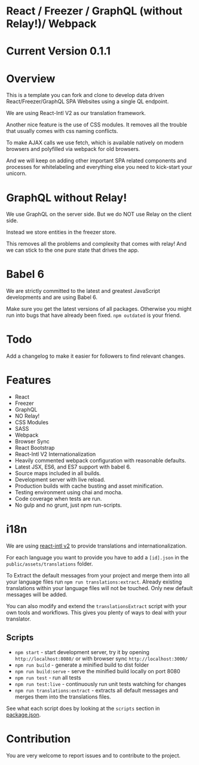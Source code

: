 # React / Freezer / GraphQL (without Relay!)/ Webpack

# Current Version 0.1.1

# Overview

This is a template you can fork and clone to develop data driven React/Freezer/GraphQL SPA Websites using a single QL endpoint.

We are using React-Intl V2 as our translation framework.

Another nice feature is the use of CSS modules. It removes all the trouble that usually comes with css naming conflicts.

To make AJAX calls we use fetch, which is available natively on modern browsers and polyfilled via webpack for old browsers.

And we will keep on adding other important SPA related components and processes for whitelabeling and everything else you need to kick-start your unicorn.

# GraphQL without Relay!

We use GraphQL on the server side. But we do NOT use Relay on the client side.

Instead we store entities in the freezer store.

This removes all the problems and complexity that comes with relay! And we can stick to the one pure state that drives the app.

# Babel 6

We are strictly committed to the latest and greatest JavaScript developments and are using Babel 6.

Make sure you get the latest versions of all packages. Otherwise you might run into bugs that have already been fixed. `npm outdated` is your friend.

# Todo

Add a changelog to make it easier for followers to find relevant changes.

# Features
* React
* Freezer
* GraphQL
* NO Relay!
* CSS Modules
* SASS
* Webpack
* Browser Sync
* React Bootstrap
* React-Intl V2 Internationalization
* Heavily commented webpack configuration with reasonable defaults.
* Latest JSX, ES6, and ES7 support with babel 6.
* Source maps included in all builds.
* Development server with live reload.
* Production builds with cache busting and asset minification.
* Testing environment using chai and mocha.
* Code coverage when tests are run.
* No gulp and no grunt, just npm run-scripts.

# i18n

We are using [react-intl v2](https://github.com/yahoo/react-intl/issues/162) to provide translations and internationalization.

For each language you want to provide you have to add a `[id].json` in the `public/assets/translations` folder.

To Extract the default messages from your project and merge them into all your language files run `npm run translations:extract`.
Already existing translations within your language files will not be touched. Only new default messages will be added.

You can also modify and extend the `translationsExtract` script with your own tools and workflows. This gives you plenty of ways to deal with your translator.

## Scripts

* `npm start` - start development server, try it by opening `http://localhost:8080/` or with browser sync `http://localhost:3000/`
* `npm run build` - generate a minified build to dist folder
* `npm run build:serve` - serve the minified build locally on port 8080
* `npm run test` - run all tests
* `npm run test:live` - continuously run unit tests watching for changes
* `npm run translations:extract` - extracts all default messages and merges them into the translations files.

See what each script does by looking at the `scripts` section in [package.json](./package.json).

# Contribution

You are very welcome to report issues and to contribute to the project.
